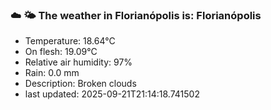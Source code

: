 ### ☁️ 🌤️  The weather in Florianópolis is: Florianópolis

- Temperature: 18.64°C
- On flesh: 19.09°C
- Relative air humidity: 97%
- Rain: 0.0 mm
- Description: Broken clouds
- last updated: 2025-09-21T21:14:18.741502
